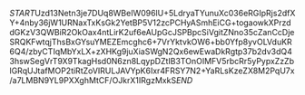 $START$Uzd13Netn3je7DUq8WBeIW096lU+5LdryaTYunuXc036eRGIpRjs2dfXY+4nby36jW1URNaxTxKsGk2YetBP5V12zcPCHyASmhEiCG+togaowkXPrzddGKzV3QWBiR2OkOax4ntLirK2uf6eAUpGcJSPBpcSiVgitZNno35cZanCcDjeSRQKFwtqjThsBxGYsuYMEZEmcghc6+7VrYktvkOW6+bb0Yfp8yvOLVduKR6Q4/zbyCTIqMbYxLX+zXHKg9juXiaSWgN2Qx6ewEwaDkRgtp37b2dv3dQ43hswSegVrT9X9TkagHsd0N6zn8LqypDZtIB3TOnOIMFV5rbcRr5yPypxZzZblGRqUJtafMOP2tiRtZoVIRULJAVYpK6Ixr4FRSY7N2+YaRLsKzeZX8M2PqU7x/a7LMBN9YL9PXXghMtCF/OJkrX1IRgzMxkS$END$